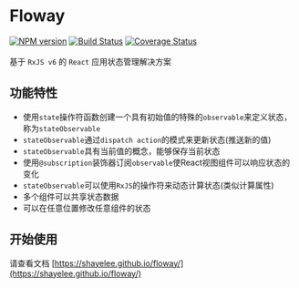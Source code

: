 # Floway

[![NPM version](https://img.shields.io/npm/v/floway.svg)](https://www.npmjs.com/package/floway)
[![Build Status](https://api.travis-ci.com/shayeLee/floway.svg?branch=master)](https://travis-ci.com/shayeLee/floway)
[![Coverage Status](https://coveralls.io/repos/github/shayeLee/floway/badge.svg?branch=master&foo=1)](https://coveralls.io/github/shayeLee/floway?branch=master)
<br>
<br>
基于 `RxJS v6` 的 `React` 应用状态管理解决方案

## 功能特性

- 使用`state`操作符函数创建一个具有初始值的特殊的`observable`来定义状态，称为`stateObservable`
- `stateObservable`通过`dispatch action`的模式来更新状态(推送新的值)
- `stateObservable`具有当前值的概念，能够保存当前状态
- 使用`@subscription`装饰器订阅`observable`使React视图组件可以响应状态的变化
- `stateObservable`可以使用`RxJS`的操作符来动态计算状态(类似计算属性)
- 多个组件可以共享状态数据
- 可以在任意位置修改任意组件的状态

## 开始使用

请查看文档 [https://shayelee.github.io/floway/](https://shayelee.github.io/floway/)

